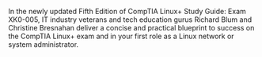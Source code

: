 In the newly updated Fifth Edition of CompTIA Linux+ Study Guide: Exam XK0-005, IT industry veterans and tech education gurus Richard Blum and Christine Bresnahan deliver a concise and practical blueprint to success on the CompTIA Linux+ exam and in your first role as a Linux network or system administrator.

